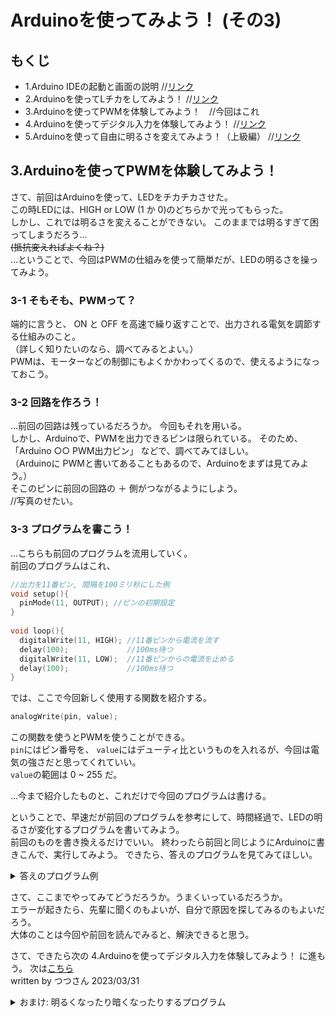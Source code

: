 # Arduinoを使ってみよう！ (その3)

## もくじ
* 1.Arduino IDEの起動と画面の説明 //[リンク](how-to-use-arduino-1.md)
* 2.Arduinoを使ってLチカをしてみよう！ //[リンク](how-to-use-arduino-2.md)  
* 3.Arduinoを使ってPWMを体験してみよう！　//今回はこれ  
* 4.Arduinoを使ってデジタル入力を体験してみよう！ //[リンク](how-to-use-arduino-4.md)  
* 5.Arduinoを使って自由に明るさを変えてみよう！（上級編） //[リンク](how-to-use-arduino-5.md)  

## 3.Arduinoを使ってPWMを体験してみよう！
さて、前回はArduinoを使って、LEDをチカチカさせた。  
この時LEDには、HIGH or LOW (1 か 0)のどちらかで光ってもらった。  
しかし、これでは明るさを変えることができない。 このままでは明るすぎて困ってしまうだろう...  
~~(抵抗変えればよくね？)~~  
...ということで、今回はPWMの仕組みを使って簡単だが、LEDの明るさを操ってみよう。

### 3-1 そもそも、PWMって？
端的に言うと、 ON と OFF を高速で繰り返すことで、出力される電気を調節する仕組みのこと。  
（詳しく知りたいのなら、調べてみるとよい。）  
PWMは、モーターなどの制御にもよくかかわってくるので、使えるようになっておこう。  

### 3-2 回路を作ろう！
...前回の回路は残っているだろうか。 今回もそれを用いる。  
しかし、Arduinoで、PWMを出力できるピンは限られている。 そのため、「Arduino ○○ PWM出力ピン」 などで、調べてみてほしい。  
（Arduinoに PWMと書いてあることもあるので、Arduinoをまずは見てみよう。）  
そこのピンに前回の回路の ＋ 側がつながるようにしよう。  
//写真のせたい。

### 3-3 プログラムを書こう！
...こちらも前回のプログラムを流用していく。  
前回のプログラムはこれ、  
```cpp
//出力を11番ピン, 間隔を100ミリ秒にした例
void setup(){
  pinMode(11, OUTPUT); //ピンの初期設定
}
  
void loop(){
  digitalWrite(11, HIGH); //11番ピンから電流を流す
  delay(100);             //100ms待つ
  digitalWrite(11, LOW);  //11番ピンからの電流を止める
  delay(100);             //100ms待つ
}
```

では、ここで今回新しく使用する関数を紹介する。  
```cpp
analogWrite(pin, value);
```  
この関数を使うとPWMを使うことができる。  
```pin```にはピン番号を、 ```value```にはデューティ比というものを入れるが、今回は電気の強さだと思ってくれていい。  
```value```の範囲は 0 ~ 255 だ。   

...今まで紹介したものと、これだけで今回のプログラムは書ける。  

ということで、早速だが前回のプログラムを参考にして、時間経過で、LEDの明るさが変化するプログラムを書いてみよう。  
前回のものを書き換えるだけでいい。  終わったら前回と同じようにArduinoに書きこんで、実行してみよう。 できたら、答えのプログラムを見てみてほしい。  

<details> <summary>答えのプログラム例</summary><div>
  
```cpp
//出力を11番ピン, 間隔を100ミリ秒にした例
void setup(){
  pinMode(11, OUTPUT); //ピンの初期設定 //analogWriteでは必ずしも必要ない(後述)
}
  
void loop(){
  analogWrite(11, 255); //11番ピンから 255(最大)
  delay(100);             //100ms待つ
  analogWrite(11, 150);  //11番ピンから 150
  delay(100);             //100ms待つ
}
```

こちらも必ずしも解答通りではなくてもよい。 期待通りに、LEDの明るさが変化したら正解だ。
<br>
ちなみに、```analogWrite();```では、 ```setup()```で、```pinMode();```を実行する必要はない。
<br>
しかし、これがあるとプログラムを読んだときにどのピンから出力されているか、わかりやすくなる。 プログラムを書くときは、読みやすく書くことを心掛けてほしい。
</div> </details>

さて、ここまでやってみてどうだろうか。うまくいっているだろうか。  
エラーが起きたら、先輩に聞くのもよいが、自分で原因を探してみるのもよいだろう。  
大体のことは今回や前回を読んでみると、解決できると思う。  

さて、できたら次の 4.Arduinoを使ってデジタル入力を体験してみよう！ に進もう。
次は[こちら](how-to-use-arduino-4.md)  
written by つつさん 2023/03/31  

<details> <summary>おまけ: 明るくなったり暗くなったりするプログラム</summary>
<div>  
  
```cpp
//出力を11番ピンにした例
void setup(){
  pinMode(11, OUTPUT);
}
  
void loop(){
  //for文: 繰り返しの処理ができる。
  for(int i = 0; i < 255; i++){ 
    analogWrite(11, i);
    delay(100);
  }

  for(int i = 255; i > 0; i--){
    analogWrite(11, i);
    delay(50);
  }
}
```
</div>
ここで使われているfor文などについては、後に学習するので、今は気にしなくてもよい。  
<br>
ただ、このようなプログラムで、LEDがどのように光るか見てみるとよい。
</details>
